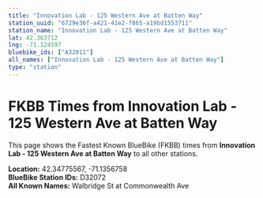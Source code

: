 ```yaml
---
title: "Innovation Lab - 125 Western Ave at Batten Way"
station_uuid: "6729e36f-a421-41e2-f865-a19bd1553711"
station_name: "Innovation Lab - 125 Western Ave at Batten Way"
lat: 42.363712
lng: -71.124597
bluebike_ids: ["A32011"]
all_names: ["Innovation Lab - 125 Western Ave at Batten Way"]
type: "station"
---
```


# FKBB Times from Innovation Lab - 125 Western Ave at Batten Way

This page shows the Fastest Known BlueBike (FKBB) times from **Innovation Lab - 125 Western Ave at Batten Way** to all other stations.

**Location:** 42.34775567, -71.1356758  
**BlueBike Station IDs:** D32072  
**All Known Names:** Walbridge St at Commonwealth Ave

